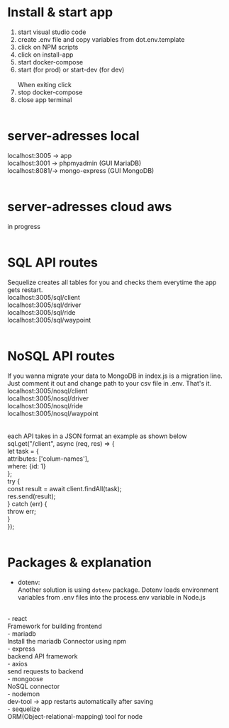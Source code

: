 # Install & start app

1. start visual studio code <br>
3. create .env file and copy variables from dot.env.template <br>
3. click on NPM scripts <br>
4. click on install-app <br>
5. start docker-compose <br>
6. start (for prod) or start-dev (for dev)<br>
   <br>
   When exiting click <br>
7. stop docker-compose <br>
8. close app terminal <br>
   <br>

# server-adresses local

localhost:3005 -> app <br>
localhost:3001 -> phpmyadmin (GUI MariaDB) <br>
localhost:8081/-> mongo-express (GUI MongoDB) <br>
<br>

# server-adresses cloud aws

in progress <br>
<br>

# SQL API routes
Sequelize creates all tables for you and checks them everytime the app gets restart.
<br>
localhost:3005/sql/client <br>
localhost:3005/sql/driver <br>
localhost:3005/sql/ride <br>
localhost:3005/sql/waypoint <br>
<br> 
# NoSQL API routes <br>
If you wanna migrate your data to MongoDB in index.js is a migration line. Just comment it out and change path to your csv file in .env. That's it.
<br>
localhost:3005/nosql/client <br>
localhost:3005/nosql/driver <br>
localhost:3005/nosql/ride <br>
localhost:3005/nosql/waypoint <br>
<br>
<br>
each API takes in a JSON format an example as shown below <br>
sql.get("/client", async (req, res) => { <br>
  let task = { <br>
    attributes: ['colum-names'], <br>
    where: {id: 1} <br>
    }; <br>
    try { <br>
      const result = await client.findAll(task); <br>
      res.send(result); <br>
    } catch (err) { <br>
      throw err; <br>
    } <br>
});<br>
<br>
# Packages & explanation
- dotenv: <br>
Another solution is using `dotenv` package. Dotenv loads environment variables from .env files into the process.env variable in Node.js<br>
<br>
- react <br>
Framework for building frontend
<br>
- mariadb <br>
Install the mariadb Connector using npm
<br>
- express <br>
backend API framework
<br>
- axios <br>
send requests to backend
<br>
- mongoose <br>
NoSQL connector
<br>
- nodemon <br>
dev-tool -> app restarts automatically after saving 
<br>
- sequelize <br>
ORM(Object-relational-mapping) tool for node
